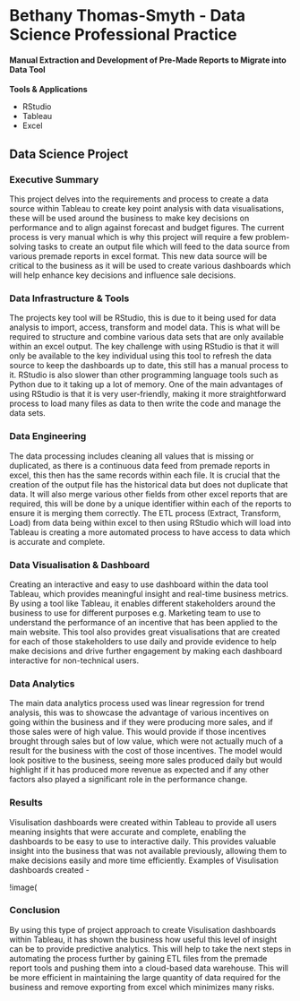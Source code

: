 # Bethany Thomas-Smyth - Data Science Professional Practice

#### Manual Extraction and Development of Pre-Made Reports to Migrate into Data Tool


**Tools & Applications**
- RStudio
- Tableau
- Excel


## Data Science Project
### Executive Summary
This project delves into the requirements and process to create a data source within Tableau to create key point analysis with data visualisations, these will be used around the business to make key decisions on performance and to align against forecast and budget figures. The current process is very manual which is why this project will require a few problem-solving tasks to create an output file which will feed to the data source from various premade reports in excel format.
This new data source will be critical to the business as it will be used to create various dashboards which will help enhance key decisions and influence sale decisions.


### Data Infrastructure & Tools
The projects key tool will be RStudio, this is due to it being used for data analysis to import, access, transform and model data. This is what will be required to structure and combine various data sets that are only available within an excel output. The key challenge with using RStudio is that it will only be available to the key individual using this tool to refresh the data source to keep the dashboards up to date, this still has a manual process to it. RStudio is also slower than other programming language tools such as Python due to it taking up a lot of memory. One of the main advantages of using RStudio is that it is very user-friendly, making it more straightforward process to load many files as data to then write the code and manage the data sets. 


### Data Engineering
The data processing includes cleaning all values that is missing or duplicated, as there is a continuous data feed from premade reports in excel, this then has the same records within each file. It is crucial that the creation of the output file has the historical data but does not duplicate that data. It will also merge various other fields from other excel reports that are required, this will be done by a unique identifier within each of the reports to ensure it is merging them correctly. The ETL process (Extract, Transform, Load) from data being within excel to then using RStudio which will load into Tableau is creating a more automated process to have access to data which is accurate and complete.


### Data Visualisation & Dashboard
Creating an interactive and easy to use dashboard within the data tool Tableau, which provides meaningful insight and real-time business metrics. By using a tool like Tableau, it enables different stakeholders around the business to use for different purposes e.g. Marketing team to use to understand the performance of an incentive that has been applied to the main website. This tool also provides great visualisations that are created for each of those stakeholders to use daily and provide evidence to help make decisions and drive further engagement by making each dashboard interactive for non-technical users.

### Data Analytics
The main data analytics process used was linear regression for trend analysis, this was to showcase the advantage of various incentives on going within the business and if they were producing more sales, and if those sales were of high value. This would provide if those incentives brought through sales but of low value, which were not actually much of a result for the business with the cost of those incentives. The model would look positive to the business, seeing more sales produced daily but would highlight if it has produced more revenue as expected and if any other factors also played a significant role in the performance change.


### Results
Visulisation dashboards were created within Tableau to provide all users meaning insights that were accurate and complete, enabling the dashboards to be easy to use to interactive daily. This provides valuable insight into the business that was not available previously, allowing them to make decisions easily and more time efficiently.
Examples of Visulisation dashboards created -

!image(


### Conclusion
By using this type of project approach to create Visulisation dashboards within Tableau, it has shown the business how useful this level of insight can be to provide predictive analytics. This will help to take the next steps in automating the process further by gaining ETL files from the premade report tools and pushing them into a cloud-based data warehouse. This will be more efficient in maintaining the large quantity of data required for the business and remove exporting from excel which minimizes many risks. 






